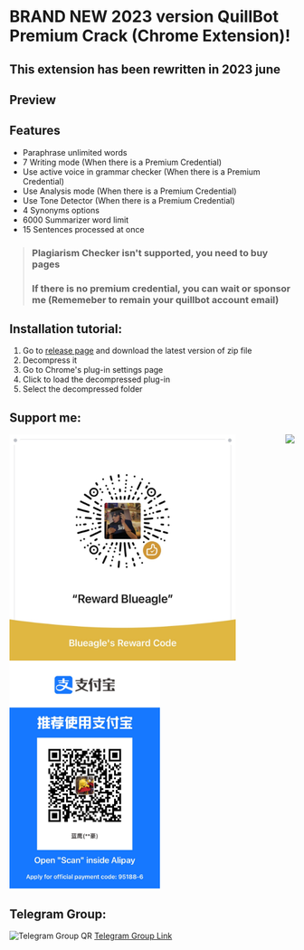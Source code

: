 # BRAND NEW 2023 version QuillBot Premium Crack (Chrome Extension)!

## This extension has been rewritten in 2023 june

## Preview



## Features

- Paraphrase unlimited words
- 7 Writing mode (When there is a Premium Credential)
- Use active voice in grammar checker (When there is a Premium Credential)
- Use Analysis mode (When there is a Premium Credential)
- Use Tone Detector (When there is a Premium Credential)
- 4 Synonyms options
- 6000 Summarizer word limit
- 15 Sentences processed at once


> ### Plagiarism Checker isn't supported, you need to buy pages
> ### If there is no premium credential, you can wait or sponsor me (Rememeber to remain your quillbot account email)

## Installation tutorial:
1. Go to [release page](https://github.com/blueagler/QuillBot-Premium-Crack/releases) and download the latest version of zip file
2. Decompress it
3. Go to Chrome's plug-in settings page
4. Click to load the decompressed plug-in
5. Select the decompressed folder

## Support me:
<a href="https://www.buymeacoffee.com/blueagler"><img src="https://cdn.buymeacoffee.com/buttons/v2/default-yellow.png" height="50" align="right"/></a>
<img src="https://github.com/blueagler/blueagler/raw/main/assets/wechat_reward_code.JPG" height="400"/>
<img src="https://github.com/blueagler/blueagler/raw/main/assets/alipay_reward_code.JPG" height="400"/>

## Telegram Group:
![Telegram Group QR](https://user-images.githubusercontent.com/61572188/152649250-317e8dba-8acb-460d-ae1d-2901503b6c73.jpg)
[Telegram Group Link](https://t.me/QuillBot_Premium_Crack)
